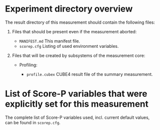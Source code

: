 # Experiment directory overview

The result directory of this measurement should contain the following files:

   1. Files that should be present even if the measurement aborted:

      * `MANIFEST.md`           This manifest file.
      * `scorep.cfg`            Listing of used environment variables.

   2. Files that will be created by subsystems of the measurement core:

      * Profiling:

        * `profile.cubex`       CUBE4 result file of the summary measurement.

# List of Score-P variables that were explicitly set for this measurement

The complete list of Score-P variables used, incl. current default values,
can be found in `scorep.cfg`.

